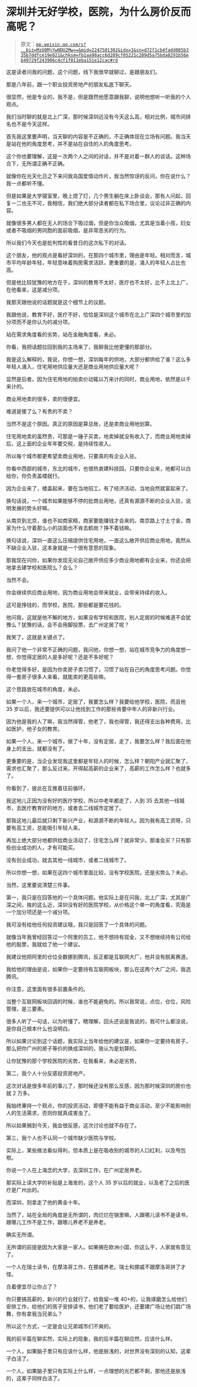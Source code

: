 # 深圳并无好学校，医院，为什么房价反而高呢？

> 原文：[`mp.weixin.qq.com/s?__biz=MzU0MjYwNDU2Mw==&mid=2247501302&idx=1&sn=d72f1cb4fadd085b335b7ddfce19e021&chksm=fb1aa98acc6d209cf05221c209d5a75bda8291b56eb49729f243906c4cf1f011eba151e12cac#rd`](http://mp.weixin.qq.com/s?__biz=MzU0MjYwNDU2Mw==&mid=2247501302&idx=1&sn=d72f1cb4fadd085b335b7ddfce19e021&chksm=fb1aa98acc6d209cf05221c209d5a75bda8291b56eb49729f243906c4cf1f011eba151e12cac#rd)

这是读者问我的问题，这个问题，线下我很早就聊过，是跟朋友们。 

那是八年前，跟一个职业投资房地产的朋友私底下聊天。

很显然，他是专业的，我不是，但是既然他愿意跟我聊，说明他想听一听我的个人观点。

我们当时聊的就是北上广深，那时候深圳远没有今天这么高，相对比例，城市间排名也不是今天这样。

首先我这里要声明，当天聊的内容是不正确的，不正确体现在立场有问题。我当天是站在他的角度思考，并不是站在自住的人的角度思考。 

这个你也要理解，这是一次两个人之间的对话，并不是对着一群人的谈话。这种场合下，无所谓正确不正确。 

就像你在光天化日之下来问我岛国爱情动作片，我当然惊讶的反问，你在说什么？我一点都听不懂。

但是如果是大学寝室里，晚上熄了灯，几个男生躺在床上卧谈会，那有人问起，回复一二也无不可，我相信，我们绝大部分读者都在私下场合里，议论过非正确的内容。

就像很多男人都在无人的场合下吸过烟，但是你当众吸烟，尤其是当着小孩，妇女或者不吸烟的男同胞的面前吸烟，是非常恶劣的行为。

所以我们今天也是批判性的看昔日的这次私下的对话。 

这个朋友，他的观点是看好深圳的，在那四个城市里，理由是年轻。相对而言，城市平均年龄年轻，年轻意味着购房需求活跃，更重要的是，涌入的年轻人占比也高。 

但是他比较犹豫的地方在于，深圳的教育不太好，医疗也不太好，比不上北上广，在他看来，这是减分项。 

我那天跟他说的话题就是这个细节上的议题。

我跟他说，教育不好，医疗不好，恰恰是深圳这个城市在北上广深四个城市里的加分项而不是你认为的减分项。 

站在需求角度看的劣势，站在金融角度看，未必。 

你看，我把话题拉回到我的主场来了，我聊我比他更懂的那部分。 

我是这么解释的，我说，你想一想，深圳每年的供地，大部分都供给了谁？这么多年轻人涌入，住宅用地供应量大还是商业用地供应量大呢？ 

显然是后者。因为住宅用地的拍卖价动辄以万来计的同时，商业用地，依然是以千来计的。

商业用地卖的很多，卖的很便宜。

难道是傻了么？有贵的不卖？

当然不是这个原因。真正的原因是算总账，还是卖商业用地划算。

住宅用地卖的虽然贵，可那是一锤子买卖，地卖掉就没有收入了，而商业用地卖掉后，这上面的企业年年要交税，是持续性收入。 

所以每个城市都更希望卖商业用地，只要真的有企业入驻。

你看中西部的城市，东北的城市，也很热衷建科技园，只要你企业来，地都可以白给你，你负责盖楼就行。 

因为企业来了，楼盖起来，要在当地招工，有了经济活动，当地自然就富起来了。

换句话说，一个城市如果能够不停的批商业用地，还真有源源不断的企业入驻，说明发展的势头好嘛。

从南京到北京，谁也不如商家精，商家要能赚钱才会来的。南京路上寸土寸金，商家为什么守着那么小的店面也不肯去鹤岗？挣不着钱嘛。

换句话说，深圳一直这么压缩提供住宅用地，一直这么敞开供应商业用地，竟然从不缺企业入驻，这本身就是一个很有意思的现象。 

那我现在问你，如果你发现无论自己敞开供应多少商业用地都有企业来，你还会把地拿去建学校和医院么？会么？ 

当然不会。 

你会继续供应商业用地，因为商业用地会带来就业，会带来持续的收入。 

这可是挣钱的，而学校，医院，那些都是要花钱的。

他问我，这就是他不解的地方，如果没有学校和医院，别人定居的时候难道不会犹豫么？犹豫的话，会不会用脚投票，去广州定居了呢？

我笑了，这就是关键点了。

我问了他一个非常不正确的问题，我问他，你想一想，站在城市竞争力的角度想一想，你觉得定居的人是多好呢？还是不多好呢？ 

你老觉得多好，是因为你卖房子卖习惯了，习惯了站在自己的角度思考问题。你觉得一套房子很多人来看，就能卖的更高些嘛。 

这个思路放在城市的角度，未必。

如果一个人，来一个城市，定居了，我要怎么样？我要给他学校，医院，而且他 35 岁以后，我还要提供可以让他找到工作的那些肯要中年人的非新兴行业。

因为他是我的人了嘛，我当然得管，他老了，我也得管，我还得支出各种费用，比如医护，他子女的教育。 

如果一个人，来一个城市，做了十年，没有定居，走了，我要怎么样？我后面在他身上的支出，就都没有了。 

更重要的是，当企业发现我这里都是年轻人的时候，怎么样？朝阳产业就汇聚了，需求也汇聚了，那么反过来。开得起高薪的企业来了，高薪的工作怎么样？也就多了。 

你看到了，彼此在互推着往前循环。

我这地儿正因为没有好的医疗学校，所以中老年都走了，人到 35 去其他一线城市，去医疗教育好的地方，或者去二线城市定居了。 

那我这地儿最后就只剩下新兴产业，和源源不断的年轻人。因为我有高工资呀，只要有高工资，总能吸引年轻人来。

再加上绝大部分地都供给商业活动了，住宅怎么样？就非常少。那谁会买？只有那些创业成功的人，才有可能买。 

没有创业成功，就去其他一线城市，或者二线城市了。 

所以你想一想，如果在这四个城市里面比较，没有学校医院，还是劣势么？未必。 

当然，这里要说清楚三件事。 

第一，我只是在回答他的一个具体问题。他实际上是在问我，北上广深，尤其是广深之间，挨的这么近，深圳没有好的医院学校，从价格这个单一的角度看，究竟是一个加分项还是一个减分项。

我可没有给他任何投资建议哦，我只是回答了一个具体的问题。 

就像当年我曾经回答过一个阿里的员工，他不想持有现金，又不想继续持有公司给他的股票，我就给了他一个建议。

我建议他把阿里的仓位全数挪到腾讯，反正都是互联网大厂，他并没有脱离赛道。

我给他的理由是说，如果你一定要持有互联网板块，那么在这两个大厂之间，我选腾讯。 

你注意，这里面有很多前置条件的。

当整个互联网板块回调的时候，谁也不能避免的。所以我常说，点位，仓位，风险管理，是三要素。 

很多人听了一句话，以为听懂了，瞎理解，回头还说是我说的，我可什么都没说，是你自己根本什么也没明白。

所以如果讨论到这个话题，我实际上当年给他的建议是，如果你一定要持有房子，那么把你广州的房子等价的换成深圳的，我认为是划算的。 

让你犹豫的那个学校医院的劣势，在我看来，未必是劣势。 

第二，我个人十分反感投资房地产。 

这次对话是很多年前的事儿了，那时候还没有那么反感，因为那时候深圳的房价也就 2 万多。

我始终秉持一个观点，你的投资活动，即便不能有益于商业活动，至少不能影响别人的生活需求，否则你就真成害虫了。

所以如果搁到今天，我会很反感，这次讨论也就不存在了。

第三，我个人也不认同一个城市缺少医院与学校。 

实际上，某些做法看似得利，但本质上是在吸收别的城市的人口红利，以及甩包袱。 

你说一个人在上海念的大学，去深圳工作，在广州定居养老。

那实际上读大学的补贴是上海发的，这个人 35 岁以后的就业，以及老了之后的医疗是广州出的。

而深圳，则拿走了他的黄金十年。

当然了，站在全局的角度是无所谓的，肉烂烂在锅里嘛，人跟哪儿读书不是读书，跟哪儿工作不是工作，跟哪儿养老不是养老。 

确实无所谓。

无所谓的前提是因为大家是一家人。如果搁在欧洲小国，你这么干，人家就有意见了。 

一个人在瑞士读书，在摩洛哥工作，在挪威养老。瑞士和挪威不跟摩洛哥拼了才怪。

合着便宜尽让你占了？ 

你只要搞高薪的，新兴的行业就行了，给我留一堆 40+的，让我琢磨怎么给他们安排工作，给他们的孩子安排读书，他们老了要给医护，还要建广场让他们跳广场舞，你有拿我当兄弟么？ 

所以这个方式，一定是会让兄弟城市们不爽的。 

我的前半篇在聊实然，实际上的现象，我的后半篇在聊应然，应该什么样。 

一个人，如果脑子里只有应该什么样，他是肤浅的，对世界没有深刻的认知，这辈子白活了。 

一个人，如果脑子里只有实际上什么样，一点理想的光芒都不剩，那他还是肤浅的，这辈子同样白活了。